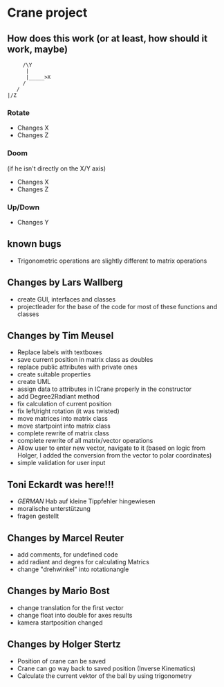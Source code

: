 ﻿# Crane project

## How does this work (or at least, how should it work, maybe)

```
     /\Y
      |
      |_____>X
     /
   /
|/Z
```

### Rotate

- Changes X
- Changes Z

### Doom

(if he isn't directly on the X/Y axis)

- Changes X
- Changes Z

### Up/Down

- Changes Y

## known bugs

- Trigonometric operations are slightly different to matrix operations

## Changes by Lars Wallberg

- create GUI, interfaces and classes
- projectleader for the base of the code for most of these functions and classes

## Changes by Tim Meusel

- Replace labels with textboxes
- save current position in matrix class as doubles
- replace public attributes with private ones
- create suitable properties
- create UML
- assign data to attributes in ICrane properly in the constructor
- add Degree2Radiant method
- fix calculation of current position
- fix left/right rotation (it was twisted)
- move matrices into matrix class
- move startpoint into matrix class
- complete rewrite of matrix class
- complete rewrite of all matrix/vector operations
- Allow user to enter new vector, navigate to it (based on logic from Holger, I added the conversion from the vector to polar coordinates)
- simple validation for user input

## Toni Eckardt was here!!!
- *GERMAN* Hab auf kleine Tippfehler hingewiesen
- moralische unterstützung
- fragen gestellt

## Changes by Marcel Reuter

- add comments, for undefined code
- add radiant and degres for calculating Matrics
- change "drehwinkel" into rotationangle

## Changes by Mario Bost

- change translation for the first vector
- change float into double for axes results
- kamera startposition changed

## Changes by Holger Stertz

- Position of crane can be saved
- Crane can go way back to saved position (Inverse Kinematics)
- Calculate the current vektor of the ball by using trigonometry